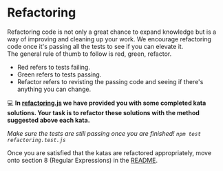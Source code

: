 # Refactoring

Refactoring code is not only a great chance to expand knowledge but is a way of improving and cleaning up your work. We encourage refactoring code once it's passing all the tests to see if you can elevate it. </br>
The general rule of thumb to follow is red, green, refactor.

- Red refers to tests failing. </br>
- Green refers to tests passing. </br>
- Refactor refers to revisting the passing code and seeing if there's anything you can change.

💻 **In [refactoring.js](./refactoring.js) we have provided you with some completed kata solutions. Your task is to refactor these solutions with the method suggested above each kata.**

_Make sure the tests are still passing once you are finished! `npm test refactoring.test.js`_

Once you are satisfied that the katas are refactored appropriately, move onto section 8 (Regular Expressions) in the [README](../README.md).
